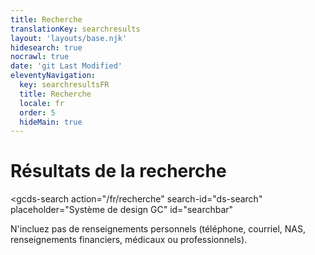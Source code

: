 ```yaml
---
title: Recherche
translationKey: searchresults
layout: 'layouts/base.njk'
hidesearch: true
nocrawl: true
date: 'git Last Modified'
eleventyNavigation:
  key: searchresultsFR
  title: Recherche
  locale: fr
  order: 5
  hideMain: true
---
```


# Résultats de la recherche

<gcds-search
  action="/fr/recherche"
  search-id="ds-search"
  placeholder="Système de design GC"
  id="searchbar"
>
</gcds-search>

<gcds-text size="caption">
  N'incluez pas de renseignements personnels (téléphone, courriel, NAS, renseignements financiers, médicaux ou professionnels).
</gcds-text>

<div id="results-count"></div>

<div id="results"></div>
<div id="pagination"></div>
